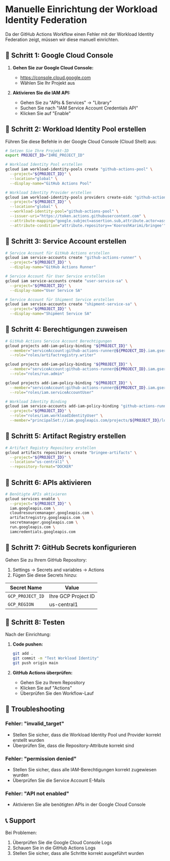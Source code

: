 # Manuelle Einrichtung der Workload Identity Federation

Da der GitHub Actions Workflow einen Fehler mit der Workload Identity Federation zeigt, müssen wir diese manuell einrichten.

## 🔧 Schritt 1: Google Cloud Console

1. **Gehen Sie zur Google Cloud Console:**
   - https://console.cloud.google.com
   - Wählen Sie Ihr Projekt aus

2. **Aktivieren Sie die IAM API:**
   - Gehen Sie zu "APIs & Services" → "Library"
   - Suchen Sie nach "IAM Service Account Credentials API"
   - Klicken Sie auf "Enable"

## 🔧 Schritt 2: Workload Identity Pool erstellen

Führen Sie diese Befehle in der Google Cloud Console (Cloud Shell) aus:

```bash
# Setzen Sie Ihre Projekt-ID
export PROJECT_ID="IHRE_PROJECT_ID"

# Workload Identity Pool erstellen
gcloud iam workload-identity-pools create "github-actions-pool" \
  --project="${PROJECT_ID}" \
  --location="global" \
  --display-name="GitHub Actions Pool"

# Workload Identity Provider erstellen
gcloud iam workload-identity-pools providers create-oidc "github-actions-provider" \
  --project="${PROJECT_ID}" \
  --location="global" \
  --workload-identity-pool="github-actions-pool" \
  --issuer-uri="https://token.actions.githubusercontent.com" \
  --attribute-mapping="google.subject=assertion.sub,attribute.actor=assertion.actor,attribute.repository=assertion.repository" \
  --attribute-condition="attribute.repository=='KooroshKarimi/bringee'"
```

## 🔧 Schritt 3: Service Account erstellen

```bash
# Service Account für GitHub Actions erstellen
gcloud iam service-accounts create "github-actions-runner" \
  --project="${PROJECT_ID}" \
  --display-name="GitHub Actions Runner"

# Service Account für User Service erstellen
gcloud iam service-accounts create "user-service-sa" \
  --project="${PROJECT_ID}" \
  --display-name="User Service SA"

# Service Account für Shipment Service erstellen
gcloud iam service-accounts create "shipment-service-sa" \
  --project="${PROJECT_ID}" \
  --display-name="Shipment Service SA"
```

## 🔧 Schritt 4: Berechtigungen zuweisen

```bash
# GitHub Actions Service Account Berechtigungen
gcloud projects add-iam-policy-binding "${PROJECT_ID}" \
  --member="serviceAccount:github-actions-runner@${PROJECT_ID}.iam.gserviceaccount.com" \
  --role="roles/artifactregistry.writer"

gcloud projects add-iam-policy-binding "${PROJECT_ID}" \
  --member="serviceAccount:github-actions-runner@${PROJECT_ID}.iam.gserviceaccount.com" \
  --role="roles/run.admin"

gcloud projects add-iam-policy-binding "${PROJECT_ID}" \
  --member="serviceAccount:github-actions-runner@${PROJECT_ID}.iam.gserviceaccount.com" \
  --role="roles/iam.serviceAccountUser"

# Workload Identity Binding
gcloud iam service-accounts add-iam-policy-binding "github-actions-runner@${PROJECT_ID}.iam.gserviceaccount.com" \
  --project="${PROJECT_ID}" \
  --role="roles/iam.workloadIdentityUser" \
  --member="principalSet://iam.googleapis.com/projects/${PROJECT_ID}/locations/global/workloadIdentityPools/github-actions-pool/attribute.repository/KooroshKarimi/bringee"
```

## 🔧 Schritt 5: Artifact Registry erstellen

```bash
# Artifact Registry Repository erstellen
gcloud artifacts repositories create "bringee-artifacts" \
  --project="${PROJECT_ID}" \
  --location="us-central1" \
  --repository-format="DOCKER"
```

## 🔧 Schritt 6: APIs aktivieren

```bash
# Benötigte APIs aktivieren
gcloud services enable \
  --project="${PROJECT_ID}" \
  iam.googleapis.com \
  cloudresourcemanager.googleapis.com \
  artifactregistry.googleapis.com \
  secretmanager.googleapis.com \
  run.googleapis.com \
  iamcredentials.googleapis.com
```

## 🔧 Schritt 7: GitHub Secrets konfigurieren

Gehen Sie zu Ihrem GitHub Repository:
1. Settings → Secrets and variables → Actions
2. Fügen Sie diese Secrets hinzu:

| Secret Name | Value |
|-------------|-------|
| `GCP_PROJECT_ID` | Ihre GCP Project ID |
| `GCP_REGION` | us-central1 |

## 🔧 Schritt 8: Testen

Nach der Einrichtung:

1. **Code pushen:**
   ```bash
   git add .
   git commit -m "Test Workload Identity"
   git push origin main
   ```

2. **GitHub Actions überprüfen:**
   - Gehen Sie zu Ihrem Repository
   - Klicken Sie auf "Actions"
   - Überprüfen Sie den Workflow-Lauf

## 🔧 Troubleshooting

### Fehler: "invalid_target"
- Stellen Sie sicher, dass die Workload Identity Pool und Provider korrekt erstellt wurden
- Überprüfen Sie, dass die Repository-Attribute korrekt sind

### Fehler: "permission denied"
- Stellen Sie sicher, dass alle IAM-Berechtigungen korrekt zugewiesen wurden
- Überprüfen Sie die Service Account E-Mails

### Fehler: "API not enabled"
- Aktivieren Sie alle benötigten APIs in der Google Cloud Console

## 📞 Support

Bei Problemen:
1. Überprüfen Sie die Google Cloud Console Logs
2. Schauen Sie in die GitHub Actions Logs
3. Stellen Sie sicher, dass alle Schritte korrekt ausgeführt wurden